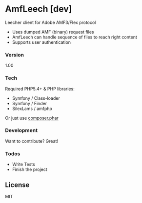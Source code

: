 # AmfLeech [dev]

Leecher client for Adobe AMF3/Flex  protocol

  - Uses dumped AMF (binary) request files
  - AmfLeech can handle sequence  of files to reach right content
  - Supports user authentication


### Version
1.00

### Tech

Required PHP5.4+  & PHP libraries:

* Symfony / Class-loader
* Symfony / Finder
* SilexLams / amfphp


Or just use [composer.phar](https://getcomposer.org/) 


### Development

Want to contribute? Great!


### Todos

 - Write Tests
 - Finish the project

License
----

MIT





